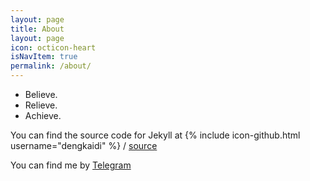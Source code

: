 ```yaml
---
layout: page
title: About
layout: page
icon: octicon-heart
isNavItem: true
permalink: /about/
---
```


- Believe.  
- Relieve.  
- Achieve.  

You can find the source code for Jekyll at
{% include icon-github.html username="dengkaidi" %} /
[source](https://github.com/dengkaidi/dengkaidi.github.io/)

You can find me by [Telegram](https://telegram.me/dengkaidi)
